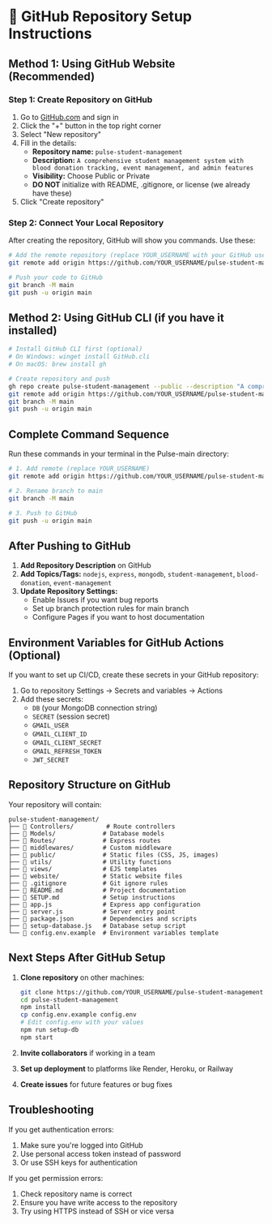 # 📝 GitHub Repository Setup Instructions

## Method 1: Using GitHub Website (Recommended)

### Step 1: Create Repository on GitHub
1. Go to [GitHub.com](https://github.com) and sign in
2. Click the "+" button in the top right corner
3. Select "New repository"
4. Fill in the details:
   - **Repository name:** `pulse-student-management`
   - **Description:** `A comprehensive student management system with blood donation tracking, event management, and admin features`
   - **Visibility:** Choose Public or Private
   - **DO NOT** initialize with README, .gitignore, or license (we already have these)
5. Click "Create repository"

### Step 2: Connect Your Local Repository
After creating the repository, GitHub will show you commands. Use these:

```bash
# Add the remote repository (replace YOUR_USERNAME with your GitHub username)
git remote add origin https://github.com/YOUR_USERNAME/pulse-student-management.git

# Push your code to GitHub
git branch -M main
git push -u origin main
```

## Method 2: Using GitHub CLI (if you have it installed)

```bash
# Install GitHub CLI first (optional)
# On Windows: winget install GitHub.cli
# On macOS: brew install gh

# Create repository and push
gh repo create pulse-student-management --public --description "A comprehensive student management system"
git remote add origin https://github.com/YOUR_USERNAME/pulse-student-management.git
git branch -M main
git push -u origin main
```

## Complete Command Sequence

Run these commands in your terminal in the Pulse-main directory:

```bash
# 1. Add remote (replace YOUR_USERNAME)
git remote add origin https://github.com/YOUR_USERNAME/pulse-student-management.git

# 2. Rename branch to main
git branch -M main

# 3. Push to GitHub
git push -u origin main
```

## After Pushing to GitHub

1. **Add Repository Description** on GitHub
2. **Add Topics/Tags:** `nodejs`, `express`, `mongodb`, `student-management`, `blood-donation`, `event-management`
3. **Update Repository Settings:**
   - Enable Issues if you want bug reports
   - Set up branch protection rules for main branch
   - Configure Pages if you want to host documentation

## Environment Variables for GitHub Actions (Optional)

If you want to set up CI/CD, create these secrets in your GitHub repository:

1. Go to repository Settings → Secrets and variables → Actions
2. Add these secrets:
   - `DB` (your MongoDB connection string)
   - `SECRET` (session secret)
   - `GMAIL_USER`
   - `GMAIL_CLIENT_ID`
   - `GMAIL_CLIENT_SECRET`
   - `GMAIL_REFRESH_TOKEN`
   - `JWT_SECRET`

## Repository Structure on GitHub

Your repository will contain:
```
pulse-student-management/
├── 📁 Controllers/         # Route controllers
├── 📁 Models/             # Database models
├── 📁 Routes/             # Express routes
├── 📁 middlewares/        # Custom middleware
├── 📁 public/             # Static files (CSS, JS, images)
├── 📁 utils/              # Utility functions
├── 📁 views/              # EJS templates
├── 📁 website/            # Static website files
├── 📄 .gitignore          # Git ignore rules
├── 📄 README.md           # Project documentation
├── 📄 SETUP.md            # Setup instructions
├── 📄 app.js              # Express app configuration
├── 📄 server.js           # Server entry point
├── 📄 package.json        # Dependencies and scripts
├── 📄 setup-database.js   # Database setup script
└── 📄 config.env.example  # Environment variables template
```

## Next Steps After GitHub Setup

1. **Clone repository** on other machines:
   ```bash
   git clone https://github.com/YOUR_USERNAME/pulse-student-management.git
   cd pulse-student-management
   npm install
   cp config.env.example config.env
   # Edit config.env with your values
   npm run setup-db
   npm start
   ```

2. **Invite collaborators** if working in a team

3. **Set up deployment** to platforms like Render, Heroku, or Railway

4. **Create issues** for future features or bug fixes

## Troubleshooting

If you get authentication errors:
1. Make sure you're logged into GitHub
2. Use personal access token instead of password
3. Or use SSH keys for authentication

If you get permission errors:
1. Check repository name is correct
2. Ensure you have write access to the repository
3. Try using HTTPS instead of SSH or vice versa

